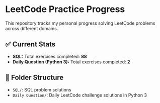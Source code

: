 # LeetCode Practice Progress

This repository tracks my personal progress solving LeetCode problems across different domains.

## ✅ Current Stats

- **SQL:** Total exercises completed: **88**
- **Daily Question (Python 3):** Total exercises completed: **2**

## 📁 Folder Structure

- `SQL/`: SQL problem solutions
- `Daily Question/`: Daily LeetCode challenge solutions in Python 3
